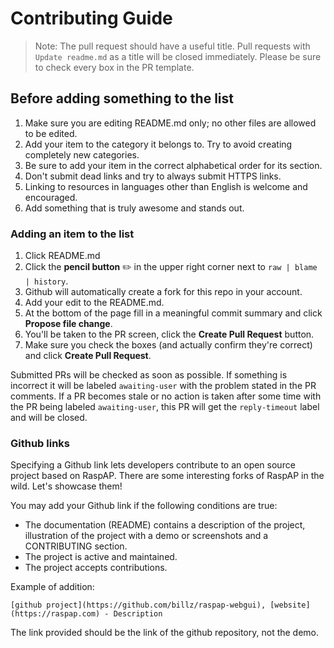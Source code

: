 # Contributing Guide

> Note: The pull request should have a useful title. Pull requests with `Update readme.md` as a title will be closed immediately.
Please be sure to check every box in the PR template.

## Before adding something to the list

1. Make sure you are editing README.md only; no other files are allowed to be edited.
2. Add your item to the category it belongs to. Try to avoid creating completely new categories.
3. Be sure to add your item in the correct alphabetical order for its section.
4. Don't submit dead links and try to always submit HTTPS links.
5. Linking to resources in languages other than English is welcome and encouraged.
6. Add something that is truly awesome and stands out.

### Adding an item to the list

1. Click README.md
2. Click the **pencil button** ✏️ in the upper right corner next to `raw | blame | history`.
3. Github will automatically create a fork for this repo in your account.
4. Add your edit to the README.md.
5. At the bottom of the page fill in a meaningful commit summary and click **Propose file change**.
6. You'll be taken to the PR screen, click the **Create Pull Request** button.
7. Make sure you check the boxes (and actually confirm they're correct) and click **Create Pull Request**.

Submitted PRs will be checked as soon as possible. If something is incorrect it will be labeled `awaiting-user` with the problem stated in the PR comments.
If a PR becomes stale or no action is taken after some time with the PR being labeled `awaiting-user`, this PR will get the `reply-timeout` label and will be closed.



### Github links

Specifying a Github link lets developers contribute to an open source project based on RaspAP.
There are some interesting forks of RaspAP in the wild. Let's showcase them!

You may add your Github link if the following conditions are true:
- The documentation (README) contains a description of the project, illustration of the project with a demo or screenshots and a CONTRIBUTING section.
- The project is active and maintained.
- The project accepts contributions.

Example of addition:
```
[github project](https://github.com/billz/raspap-webgui), [website](https://raspap.com) - Description 
```

The link provided should be the link of the github repository, not the demo.



